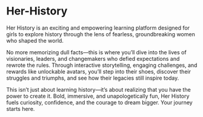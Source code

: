 # Her-History
Her History is an exciting and empowering learning platform designed for girls to explore history through the lens of fearless, groundbreaking women who shaped the world.

No more memorizing dull facts—this is where you’ll dive into the lives of visionaries, leaders, and changemakers who defied expectations and rewrote the rules. Through interactive storytelling, engaging challenges, and rewards like unlockable avatars, you’ll step into their shoes, discover their struggles and triumphs, and see how their legacies still inspire today.

This isn’t just about learning history—it’s about realizing that you have the power to create it. Bold, immersive, and unapologetically fun, Her History fuels curiosity, confidence, and the courage to dream bigger. Your journey starts here.

